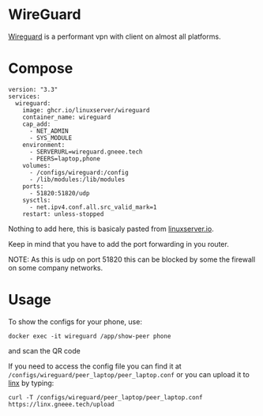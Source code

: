 # WireGuard

[Wireguard](https://www.wireguard.com/) is a performant vpn with client on almost all platforms.

# Compose

```
version: "3.3"
services:
  wireguard:
    image: ghcr.io/linuxserver/wireguard
    container_name: wireguard
    cap_add:
      - NET_ADMIN
      - SYS_MODULE
    environment:
      - SERVERURL=wireguard.gneee.tech
      - PEERS=laptop,phone
    volumes:
      - /configs/wireguard:/config
      - /lib/modules:/lib/modules
    ports:
      - 51820:51820/udp
    sysctls:
      - net.ipv4.conf.all.src_valid_mark=1
    restart: unless-stopped
```

Nothing to add here, this is basicaly pasted from [linuxserver.io](https://linuxserver.io).

Keep in mind that you have to add the port forwarding in you router.

NOTE: As this is udp on port 51820 this can be blocked by some the firewall on some company networks.

# Usage

To show the configs for your phone, use:

```
docker exec -it wireguard /app/show-peer phone
```

and scan the QR code

If you need to access the config file you can find it at `/configs/wireguard/peer_laptop/peer_laptop.conf` or you can upload it to [linx](services/linx) by typing:

```
curl -T /configs/wireguard/peer_laptop/peer_laptop.conf https://linx.gneee.tech/upload
```
